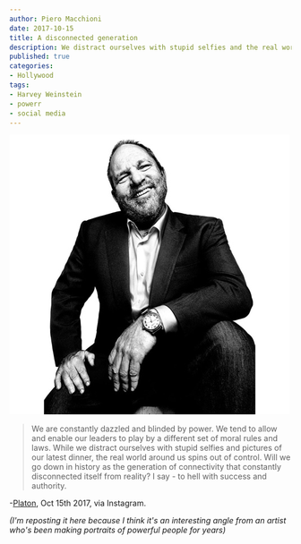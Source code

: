 ```yaml
---
author: Piero Macchioni
date: 2017-10-15
title: A disconnected generation
description: We distract ourselves with stupid selfies and the real world spins out of control, says photographer Platon about Harvey Weinstein scandal.
published: true
categories:
- Hollywood
tags:
- Harvey Weinstein
- powerr
- social media
---
```


![harvey-weinstein-by-platon](/images/vault/harvey-weinstein-by-platon.jpg)

> We are constantly dazzled and blinded by power. We tend to allow and enable our leaders to play by a different set of moral rules and laws. While we distract ourselves with stupid selfies and pictures of our latest dinner, the real world around us spins out of control. Will we go down in history as the generation of connectivity that constantly disconnected itself from reality? I say - to hell with success and authority.

-[Platon](https://www.instagram.com/p/BaPkP9lBTFp/?taken-by=platon), Oct 15th 2017, via Instagram.

_(I'm reposting it here because I think it's an interesting angle from an artist who's been making portraits of powerful people for years)_
